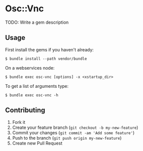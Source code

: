 # Osc::Vnc

TODO: Write a gem description

## Usage

First install the gems if you haven't already:

    $ bundle install --path vendor/bundle

On a webservices node:

    $ bundle exec osc-vnc [options] -x <xstartup_dir>

To get a list of arguments type:

    $ bundle exec osc-vnc -h

## Contributing

1. Fork it
2. Create your feature branch (`git checkout -b my-new-feature`)
3. Commit your changes (`git commit -am 'Add some feature'`)
4. Push to the branch (`git push origin my-new-feature`)
5. Create new Pull Request
